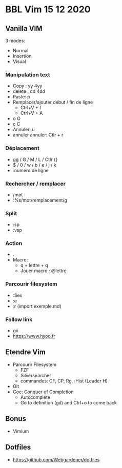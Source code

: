 # BBL Vim 15 12 2020

## Vanilla VIM

3 modes:

- Normal
- Insertion
- Visual

### Manipulation text

- Copy : yy 4yy
- delete : dd 4dd
- Paste: p
- Remplacer/ajouter début / fin de ligne
  - Ctrl+V + I
  - Ctrl+V + A
- o O
- c C
- Annuler: u
- annuler annuler: Ctlr + r

### Déplacement

- gg / G / M / L / Ctlr {}
- $ / 0 / w / b / e / j / k
- :numero de ligne

### Rechercher / remplacer

- /mot
- :%s/mot/remplacement/g

### Split

- :sp
- :vsp

### Action

- .
- Macro:
  - q + lettre + q
  - Jouer macro : @lettre

### Parcourir filesystem

- :Sex
- :e
- :r (import exemple.md)

### Follow link

- gx
- https://www.hyoo.fr

## Etendre Vim

- Parcourir Filesystem
  - FZF
  - Silversearcher
  - commandes: CF, CP, Rg, :Hist (Leader H)
- Git
- Coc: Conquer of Completion
  - Autocomplete
  - Go to definition (gd) and Ctrl+o to come back

## Bonus

- Vimium

## Dotfiles

- https://github.com/Webgardener/dotfiles
